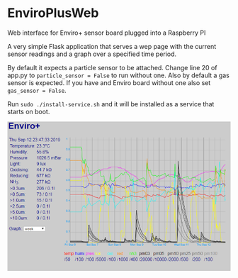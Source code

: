 # EnviroPlusWeb
Web interface for Enviro+ sensor board plugged into a Raspberry PI

A very simple Flask application that serves a wep page with the current sensor readings and a graph over a specified time period.

By default it expects a particle sensor to be attached. Change line 20 of app.py to `particle_sensor = False` to run without one.
Also by default a gas sensor is expected. If you have and Enviro board without one also set `gas_sensor = False`.

Run `sudo ./install-service.sh` and it will be installed as a service that starts on boot.

![Screenshot](image.png)

